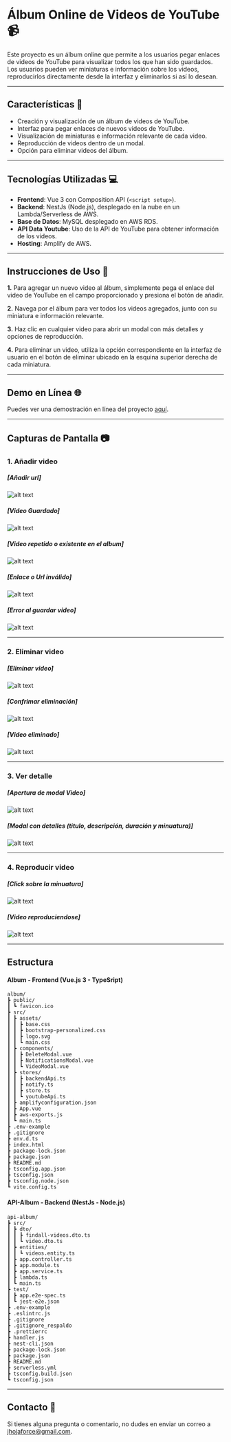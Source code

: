 # Álbum Online de Videos de YouTube 📹

Este proyecto es un álbum online que permite a los usuarios pegar enlaces de videos de YouTube para visualizar todos los que han sido guardados. Los usuarios pueden ver miniaturas e información sobre los videos, reproducirlos directamente desde la interfaz y eliminarlos si así lo desean.

***

## Características 🚀

- Creación y visualización de un álbum de videos de YouTube.
- Interfaz para pegar enlaces de nuevos videos de YouTube.
- Visualización de miniaturas e información relevante de cada video.
- Reproducción de videos dentro de un modal.
- Opción para eliminar videos del álbum.

***

## Tecnologías Utilizadas 💻

- **Frontend**: Vue 3 con Composition API (`<script setup>`).
- **Backend**: NestJs (Node.js), desplegado en la nube en un Lambda/Serverless de AWS.
- **Base de Datos**: MySQL desplegado en AWS RDS.
- **API Data Youtube**: Uso de la API de YouTube para obtener información de los videos.
- **Hosting**: Amplify de AWS.

***

## Instrucciones de Uso 📝

**1.** Para agregar un nuevo video al álbum, simplemente pega el enlace del video de YouTube en el campo proporcionado y presiona el botón de añadir.

**2.** Navega por el álbum para ver todos los videos agregados, junto con su miniatura e información relevante.

**3.** Haz clic en cualquier video para abrir un modal con más detalles y opciones de reproducción.

**4.** Para eliminar un video, utiliza la opción correspondiente en la interfaz de usuario en el botón de eliminar ubicado en la esquina superior derecha de cada miniatura.

***

## Demo en Línea 🌐

Puedes ver una demostración en línea del proyecto [aquí](https://dev.d2cyiq57hzgjcw.amplifyapp.com/).

***

## Capturas de Pantalla 📷

### 1. Añadir video

##### [Añadir url]
![alt text](resources/image-3.png)

##### [Video Guardado]
![alt text](resources/image-4.png)

##### [Video repetido o existente en el album]
![alt text](resources/image-5.png)

##### [Enlace o Url inválido]
![alt text](resources/image-6.png)

##### [Error al guardar video]
![alt text](resources/image-8.png)

***

### 2. Eliminar video

##### [Eliminar video]
![alt text](resources/image-9.png)

##### [Confrimar eliminación]
![alt text](resources/image-10.png)

##### [Video eliminado]
![alt text](resources/image-11.png)

***

### 3. Ver detalle

##### [Apertura de modal Video]
![alt text](resources/image-12.png)

##### [Modal con detalles (titulo, descripción, duración y minuatura)]
![alt text](resources/image-13.png)

***

### 4. Reproducir video

##### [Click sobre la minuatura]
![alt text](resources/image-14.png)

##### [Video reproduciendose]
![alt text](resources/image-15.png)

***

## Estructura

#### Album - Frontend (Vue.js 3 - TypeSript)
```
album/
┣ public/
┃ ┗ favicon.ico
┣ src/
┃ ┣ assets/
┃ ┃ ┣ base.css
┃ ┃ ┣ bootstrap-personalized.css
┃ ┃ ┣ logo.svg
┃ ┃ ┗ main.css
┃ ┣ components/
┃ ┃ ┣ DeleteModal.vue
┃ ┃ ┣ NotificationsModal.vue
┃ ┃ ┗ VideoModal.vue
┃ ┣ stores/
┃ ┃ ┣ backendApi.ts
┃ ┃ ┣ notify.ts
┃ ┃ ┣ store.ts
┃ ┃ ┗ youtubeApi.ts
┃ ┣ amplifyconfiguration.json
┃ ┣ App.vue
┃ ┣ aws-exports.js
┃ ┗ main.ts
┣ .env-example
┣ .gitignore
┣ env.d.ts
┣ index.html
┣ package-lock.json
┣ package.json
┣ README.md
┣ tsconfig.app.json
┣ tsconfig.json
┣ tsconfig.node.json
┗ vite.config.ts
```

#### API-Album - Backend (NestJs - Node.js)
```
api-album/
┣ src/
┃ ┣ dto/
┃ ┃ ┣ findall-videos.dto.ts
┃ ┃ ┗ video.dto.ts
┃ ┣ entities/
┃ ┃ ┗ videos.entity.ts
┃ ┣ app.controller.ts
┃ ┣ app.module.ts
┃ ┣ app.service.ts
┃ ┣ lambda.ts
┃ ┗ main.ts
┣ test/
┃ ┣ app.e2e-spec.ts
┃ ┗ jest-e2e.json
┣ .env-example
┣ .eslintrc.js
┣ .gitignore
┣ .gitignore_respaldo
┣ .prettierrc
┣ handler.js
┣ nest-cli.json
┣ package-lock.json
┣ package.json
┣ README.md
┣ serverless.yml
┣ tsconfig.build.json
┗ tsconfig.json
```

***

## Contacto 📧

Si tienes alguna pregunta o comentario, no dudes en enviar un correo a jhojaforce@gmail.com.

